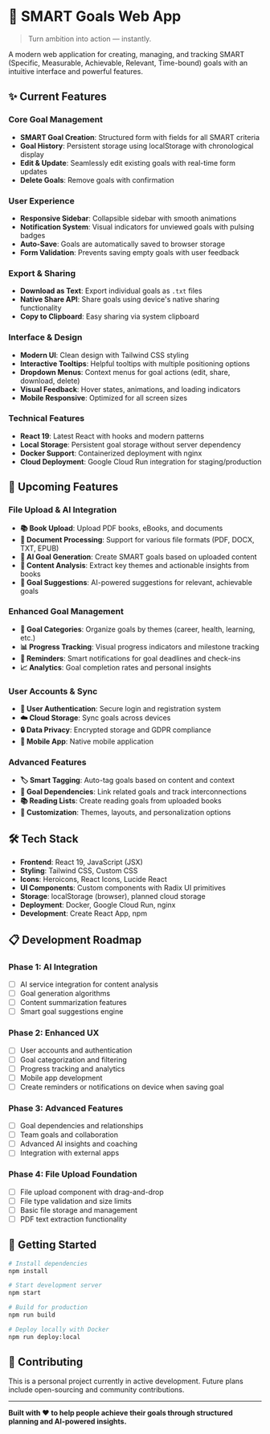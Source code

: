 # 🎯 SMART Goals Web App

> Turn ambition into action — instantly.

A modern web application for creating, managing, and tracking SMART (Specific, Measurable, Achievable, Relevant, Time-bound) goals with an intuitive interface and powerful features.

## ✨ Current Features

### Core Goal Management
- **SMART Goal Creation**: Structured form with fields for all SMART criteria
- **Goal History**: Persistent storage using localStorage with chronological display
- **Edit & Update**: Seamlessly edit existing goals with real-time form updates
- **Delete Goals**: Remove goals with confirmation

### User Experience
- **Responsive Sidebar**: Collapsible sidebar with smooth animations
- **Notification System**: Visual indicators for unviewed goals with pulsing badges
- **Auto-Save**: Goals are automatically saved to browser storage
- **Form Validation**: Prevents saving empty goals with user feedback

### Export & Sharing
- **Download as Text**: Export individual goals as `.txt` files
- **Native Share API**: Share goals using device's native sharing functionality
- **Copy to Clipboard**: Easy sharing via system clipboard

### Interface & Design
- **Modern UI**: Clean design with Tailwind CSS styling
- **Interactive Tooltips**: Helpful tooltips with multiple positioning options
- **Dropdown Menus**: Context menus for goal actions (edit, share, download, delete)
- **Visual Feedback**: Hover states, animations, and loading indicators
- **Mobile Responsive**: Optimized for all screen sizes

### Technical Features
- **React 19**: Latest React with hooks and modern patterns
- **Local Storage**: Persistent goal storage without server dependency
- **Docker Support**: Containerized deployment with nginx
- **Cloud Deployment**: Google Cloud Run integration for staging/production

## 🚀 Upcoming Features

### File Upload & AI Integration
- **📚 Book Upload**: Upload PDF books, eBooks, and documents
- **📄 Document Processing**: Support for various file formats (PDF, DOCX, TXT, EPUB)
- **🤖 AI Goal Generation**: Create SMART goals based on uploaded content
- **📖 Content Analysis**: Extract key themes and actionable insights from books
- **🎯 Goal Suggestions**: AI-powered suggestions for relevant, achievable goals

### Enhanced Goal Management
- **📅 Goal Categories**: Organize goals by themes (career, health, learning, etc.)
- **📊 Progress Tracking**: Visual progress indicators and milestone tracking
- **🔔 Reminders**: Smart notifications for goal deadlines and check-ins
- **📈 Analytics**: Goal completion rates and personal insights

### User Accounts & Sync
- **👤 User Authentication**: Secure login and registration system
- **☁️ Cloud Storage**: Sync goals across devices
- **🔒 Data Privacy**: Encrypted storage and GDPR compliance
- **📱 Mobile App**: Native mobile application

### Advanced Features
- **🏷️ Smart Tagging**: Auto-tag goals based on content and context
- **🔗 Goal Dependencies**: Link related goals and track interconnections
- **📚 Reading Lists**: Create reading goals from uploaded books
- **🎨 Customization**: Themes, layouts, and personalization options

## 🛠️ Tech Stack

- **Frontend**: React 19, JavaScript (JSX)
- **Styling**: Tailwind CSS, Custom CSS
- **Icons**: Heroicons, React Icons, Lucide React
- **UI Components**: Custom components with Radix UI primitives
- **Storage**: localStorage (browser), planned cloud storage
- **Deployment**: Docker, Google Cloud Run, nginx
- **Development**: Create React App, npm

## 📋 Development Roadmap

### Phase 1: AI Integration
- [ ] AI service integration for content analysis
- [ ] Goal generation algorithms
- [ ] Content summarization features
- [ ] Smart goal suggestions engine

### Phase 2: Enhanced UX
- [ ] User accounts and authentication
- [ ] Goal categorization and filtering
- [ ] Progress tracking and analytics
- [ ] Mobile app development
- [ ] Create reminders or notifications on device when saving goal

### Phase 3: Advanced Features
- [ ] Goal dependencies and relationships
- [ ] Team goals and collaboration
- [ ] Advanced AI insights and coaching
- [ ] Integration with external apps

### Phase 4: File Upload Foundation
- [ ] File upload component with drag-and-drop
- [ ] File type validation and size limits
- [ ] Basic file storage and management
- [ ] PDF text extraction functionality

## 🏁 Getting Started

```bash
# Install dependencies
npm install

# Start development server
npm start

# Build for production
npm run build

# Deploy locally with Docker
npm run deploy:local
```

## 🤝 Contributing

This is a personal project currently in active development. Future plans include open-sourcing and community contributions.

---

**Built with ❤️ to help people achieve their goals through structured planning and AI-powered insights.**
